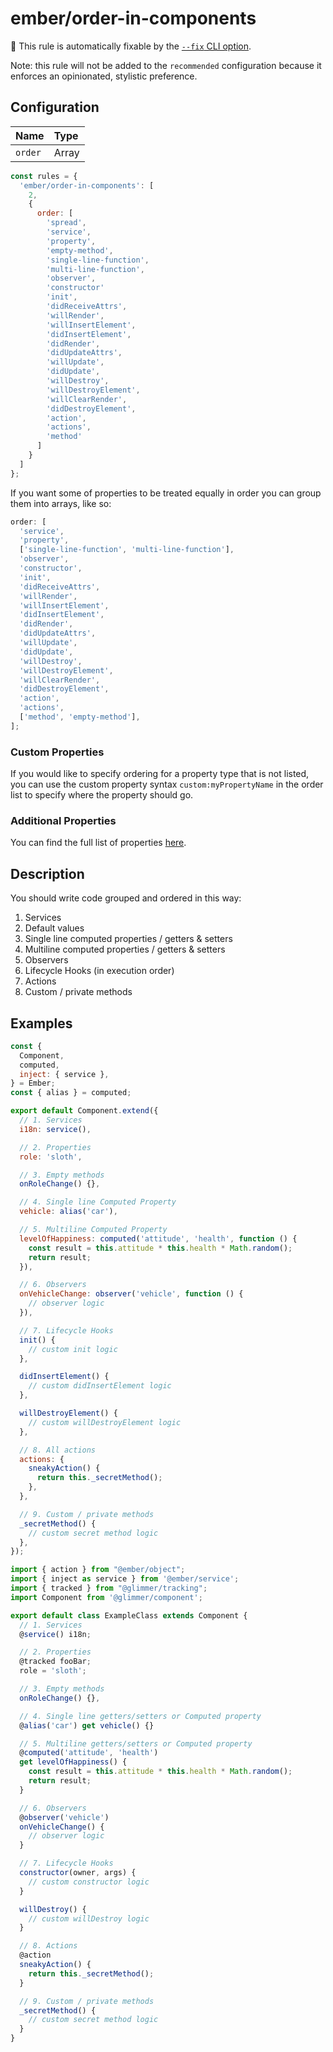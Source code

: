 # ember/order-in-components

🔧 This rule is automatically fixable by the [`--fix` CLI option](https://eslint.org/docs/latest/user-guide/command-line-interface#--fix).

<!-- end auto-generated rule header -->

Note: this rule will not be added to the `recommended` configuration because it enforces an opinionated, stylistic preference.

## Configuration

<!-- begin auto-generated rule options list -->

| Name    | Type  |
| :------ | :---- |
| `order` | Array |

<!-- end auto-generated rule options list -->

```js
const rules = {
  'ember/order-in-components': [
    2,
    {
      order: [
        'spread',
        'service',
        'property',
        'empty-method',
        'single-line-function',
        'multi-line-function',
        'observer',
        'constructor'
        'init',
        'didReceiveAttrs',
        'willRender',
        'willInsertElement',
        'didInsertElement',
        'didRender',
        'didUpdateAttrs',
        'willUpdate',
        'didUpdate',
        'willDestroy',
        'willDestroyElement',
        'willClearRender',
        'didDestroyElement',
        'action',
        'actions',
        'method'
      ]
    }
  ]
};
```

If you want some of properties to be treated equally in order you can group them into arrays, like so:

```js
order: [
  'service',
  'property',
  ['single-line-function', 'multi-line-function'],
  'observer',
  'constructor',
  'init',
  'didReceiveAttrs',
  'willRender',
  'willInsertElement',
  'didInsertElement',
  'didRender',
  'didUpdateAttrs',
  'willUpdate',
  'didUpdate',
  'willDestroy',
  'willDestroyElement',
  'willClearRender',
  'didDestroyElement',
  'action',
  'actions',
  ['method', 'empty-method'],
];
```

### Custom Properties

If you would like to specify ordering for a property type that is not listed, you can use the custom property syntax `custom:myPropertyName` in the order list to specify where the property should go.

### Additional Properties

You can find the full list of properties [here](../../lib/utils/property-order.js#L10).

## Description

You should write code grouped and ordered in this way:

1. Services
2. Default values
3. Single line computed properties / getters & setters
4. Multiline computed properties / getters & setters
5. Observers
6. Lifecycle Hooks (in execution order)
7. Actions
8. Custom / private methods

## Examples

```js
const {
  Component,
  computed,
  inject: { service },
} = Ember;
const { alias } = computed;

export default Component.extend({
  // 1. Services
  i18n: service(),

  // 2. Properties
  role: 'sloth',

  // 3. Empty methods
  onRoleChange() {},

  // 4. Single line Computed Property
  vehicle: alias('car'),

  // 5. Multiline Computed Property
  levelOfHappiness: computed('attitude', 'health', function () {
    const result = this.attitude * this.health * Math.random();
    return result;
  }),

  // 6. Observers
  onVehicleChange: observer('vehicle', function () {
    // observer logic
  }),

  // 7. Lifecycle Hooks
  init() {
    // custom init logic
  },

  didInsertElement() {
    // custom didInsertElement logic
  },

  willDestroyElement() {
    // custom willDestroyElement logic
  },

  // 8. All actions
  actions: {
    sneakyAction() {
      return this._secretMethod();
    },
  },

  // 9. Custom / private methods
  _secretMethod() {
    // custom secret method logic
  },
});
```

```js
import { action } from "@ember/object";
import { inject as service } from '@ember/service';
import { tracked } from "@glimmer/tracking";
import Component from '@glimmer/component';

export default class ExampleClass extends Component {
  // 1. Services
  @service() i18n;

  // 2. Properties
  @tracked fooBar;
  role = 'sloth';

  // 3. Empty methods
  onRoleChange() {},

  // 4. Single line getters/setters or Computed property
  @alias('car') get vehicle() {}

  // 5. Multiline getters/setters or Computed property
  @computed('attitude', 'health')
  get levelOfHappiness() {
    const result = this.attitude * this.health * Math.random();
    return result;
  }

  // 6. Observers
  @observer('vehicle')
  onVehicleChange() {
    // observer logic
  }

  // 7. Lifecycle Hooks
  constructor(owner, args) {
    // custom constructor logic
  }

  willDestroy() {
    // custom willDestroy logic
  }

  // 8. Actions
  @action
  sneakyAction() {
    return this._secretMethod();
  }

  // 9. Custom / private methods
  _secretMethod() {
    // custom secret method logic
  }
}
```
